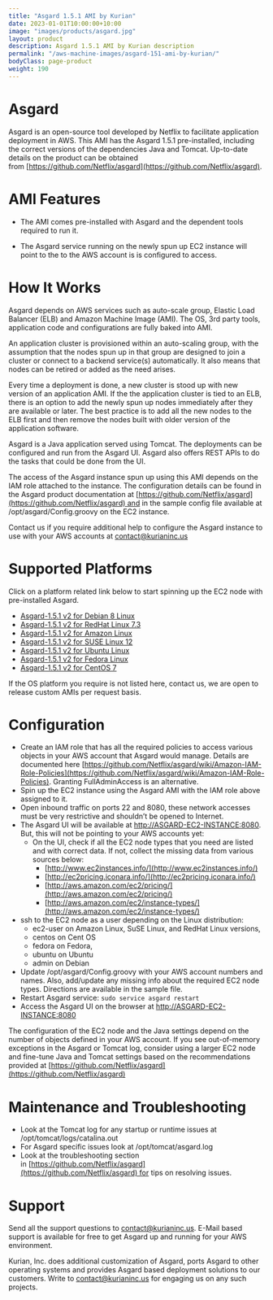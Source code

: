 ```yaml
---
title: "Asgard 1.5.1 AMI by Kurian"
date: 2023-01-01T10:00:00+10:00
image: "images/products/asgard.jpg"
layout: product
description: Asgard 1.5.1 AMI by Kurian description
permalink: "/aws-machine-images/asgard-151-ami-by-kurian/"
bodyClass: page-product
weight: 190
---
```


Asgard
======

Asgard is an open-source tool developed by Netflix to facilitate application deployment in AWS. This AMI has the Asgard 1.5.1 pre-installed, including the correct versions of the dependencies Java and Tomcat. Up-to-date details on the product can be obtained from [https://github.com/Netflix/asgard](https://github.com/Netflix/asgard).

[](https://github.com/kurianinc/ami-pub/wiki/Asgard-1.5.1-AMI-by-Kurian#ami-features)AMI Features
=================================================================================================

*   The AMI comes pre-installed with Asgard and the dependent tools required to run it.
    
*   The Asgard service running on the newly spun up EC2 instance will point to the to the AWS account is is configured to access.
    

[](https://github.com/kurianinc/ami-pub/wiki/Asgard-1.5.1-AMI-by-Kurian#how-it-works)How It Works
=================================================================================================

Asgard depends on AWS services such as auto-scale group, Elastic Load Balancer (ELB) and Amazon Machine Image (AMI). The OS, 3rd party tools, application code and configurations are fully baked into AMI.

An application cluster is provisioned within an auto-scaling group, with the assumption that the nodes spun up in that group are designed to join a cluster or connect to a backend service(s) automatically. It also means that nodes can be retired or added as the need arises.

Every time a deployment is done, a new cluster is stood up with new version of an application AMI. If the the application cluster is tied to an ELB, there is an option to add the newly spun up nodes immediately after they are available or later. The best practice is to add all the new nodes to the ELB first and then remove the nodes built with older version of the application software.

Asgard is a Java application served using Tomcat. The deployments can be configured and run from the Asgard UI. Asgard also offers REST APIs to do the tasks that could be done from the UI.

The access of the Asgard instance spun up using this AMI depends on the IAM role attached to the instance. The configuration details can be found in the Asgard product documentation at [https://github.com/Netflix/asgard](https://github.com/Netflix/asgard) and in the sample config file available at /opt/asgard/Config.groovy on the EC2 instance.

Contact us if you require additional help to configure the Asgard instance to use with your AWS accounts at [contact@kurianinc.us](mailto:contact@kurianinc.us)

[](https://github.com/kurianinc/ami-pub/wiki/Asgard-1.5.1-AMI-by-Kurian#supported-platforms)Supported Platforms
===============================================================================================================

Click on a platform related link below to start spinning up the EC2 node with pre-installed Asgard.

*   [Asgard-1.5.1 v2 for Debian 8 Linux](https://aws.amazon.com/marketplace/pp/B017SX1YC4/ref=_ptnr_amidoc_github)
*   [Asgard-1.5.1 v2 for RedHat Linux 7.3](https://aws.amazon.com/marketplace/pp/B017SWBB5K/ref=_ptnr_amidoc_github)
*   [Asgard-1.5.1 v2 for Amazon Linux](https://aws.amazon.com/marketplace/pp/B017BN7OWA/ref=_ptnr_amidoc_github)
*   [Asgard-1.5.1 v2 for SUSE Linux 12](https://aws.amazon.com/marketplace/pp/B017XM0MT6/ref=_ptnr_amidoc_github)
*   [Asgard-1.5.1 v2 for Ubuntu Linux](https://aws.amazon.com/marketplace/pp/B017SVUML0/ref=_ptnr_amidoc_github)
*   [Asgard-1.5.1 v2 for Fedora Linux](https://aws.amazon.com/marketplace/pp/B017SWU7M8/ref=_ptnr_amidoc_github)
*   [Asgard-1.5.1 v2 for CentOS 7](https://aws.amazon.com/marketplace/pp/B01876K7BU/ref=_ptnr_amidoc_github)

If the OS platform you require is not listed here, contact us, we are open to release custom AMIs per request basis.

[](https://github.com/kurianinc/ami-pub/wiki/Asgard-1.5.1-AMI-by-Kurian#configuration)Configuration
===================================================================================================

*   Create an IAM role that has all the required policies to access various objects in your AWS account that Asgard would manage. Details are documented here [https://github.com/Netflix/asgard/wiki/Amazon-IAM-Role-Policies](https://github.com/Netflix/asgard/wiki/Amazon-IAM-Role-Policies). Granting FullAdminAccess is an alternative.
*   Spin up the EC2 instance using the Asgard AMI with the IAM role above assigned to it.
*   Open inbound traffic on ports 22 and 8080, these network accesses must be very restrictive and shouldn’t be opened to Internet.
*   The Asgard UI will be available at [http://ASGARD-EC2-INSTANCE:8080](http://asgard-ec2-instance:8080/). But, this will not be pointing to your AWS accounts yet:
    *   On the UI, check if all the EC2 node types that you need are listed and with correct data. If not, collect the missing data from various sources below:
        *   [http://www.ec2instances.info/](http://www.ec2instances.info/)
        *   [http://ec2pricing.iconara.info/](http://ec2pricing.iconara.info/)
        *   [http://aws.amazon.com/ec2/pricing/](http://aws.amazon.com/ec2/pricing/)
        *   [http://aws.amazon.com/ec2/instance-types/](http://aws.amazon.com/ec2/instance-types/)
*   ssh to the EC2 node as a user depending on the Linux distribution:
    *   ec2-user on Amazon Linux, SuSE Linux, and RedHat Linux versions,
    *   centos on Cent OS
    *   fedora on Fedora,
    *   ubuntu on Ubuntu
    *   admin on Debian
*   Update /opt/asgard/Config.groovy with your AWS account numbers and names. Also, add/update any missing info about the required EC2 node types. Directions are available in the sample file.
*   Restart Asgard service: `sudo service asgard restart`
*   Access the Asgard UI on the browser at [http://ASGARD-EC2-INSTANCE:8080](http://asgard-ec2-instance:8080/)

The configuration of the EC2 node and the Java settings depend on the number of objects defined in your AWS account. If you see out-of-memory exceptions in the Asgard or Tomcat log, consider using a larger EC2 node and fine-tune Java and Tomcat settings based on the recommendations provided at [https://github.com/Netflix/asgard](https://github.com/Netflix/asgard)

[](https://github.com/kurianinc/ami-pub/wiki/Asgard-1.5.1-AMI-by-Kurian#maintenance-and-troubleshooting)Maintenance and Troubleshooting
=======================================================================================================================================

*   Look at the Tomcat log for any startup or runtime issues at /opt/tomcat/logs/catalina.out
*   For Asgard specific issues look at /opt/tomcat/asgard.log
*   Look at the troubleshooting section in [https://github.com/Netflix/asgard](https://github.com/Netflix/asgard) for tips on resolving issues.

[](https://github.com/kurianinc/ami-pub/wiki/Asgard-1.5.1-AMI-by-Kurian#support)Support
=======================================================================================

Send all the support questions to [contact@kurianinc.us](mailto:contact@kurianinc.us). E-Mail based support is available for free to get Asgard up and running for your AWS environment.

Kurian, Inc. does additional customization of Asgard, ports Asgard to other operating systems and provides Asgard based deployment solutions to our customers. Write to [contact@kurianinc.us](mailto:contact@kurianinc.us) for engaging us on any such projects.
